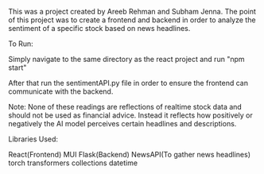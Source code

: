 This was a project created by Areeb Rehman and Subham Jenna. The point of this project was to create a frontend and backend in order to analyze the sentiment of a specific stock based on news headlines.

To Run:

Simply navigate to the same directory as the react project and run "npm start"

After that run the sentimentAPI.py file in order to ensure the frontend can communicate with the backend.

Note: None of these readings are reflections of realtime stock data and should not be used as financial advice. Instead it reflects how positively or negatively the AI model perceives certain headlines and descriptions.

Libraries Used:

React(Frontend)
MUI
Flask(Backend)
NewsAPI(To gather news headlines)
torch
transformers
collections
datetime
